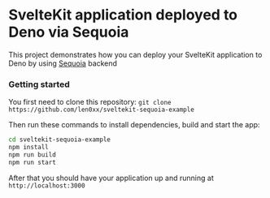 # SvelteKit application deployed to Deno via Sequoia

This project demonstrates how you can deploy your SvelteKit application to Deno by using [Sequoia](https://github.com/len0xx/sequoia) backend

### Getting started

You first need to clone this repository: `git clone https://github.com/len0xx/sveltekit-sequoia-example`

Then run these commands to install dependencies, build and start the app:
```bash
cd sveltekit-sequoia-example
npm install
npm run build
npm run start
```

After that you should have your application up and running at `http://localhost:3000`